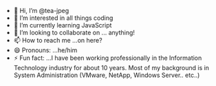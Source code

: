- 👋 Hi, I’m @tea-jpeg
- 👀 I’m interested in all things coding
- 🌱 I’m currently learning JavaScript
- 💞️ I’m looking to collaborate on ... anything!
- 📫 How to reach me ...on here?
- 😄 Pronouns: ...he/him
- ⚡ Fun fact: ...I have been working professionally in the Information Technology industry for about 10 years. Most of my background is in System Administration (VMware, NetApp, Windows Server.. etc..)

<!---
tea-jpeg/tea-jpeg is a ✨ special ✨ repository because its `README.md` (this file) appears on your GitHub profile.
You can click the Preview link to take a look at your changes.
--->
